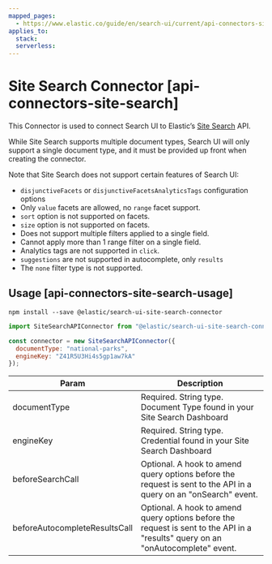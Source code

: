```yaml
---
mapped_pages:
  - https://www.elastic.co/guide/en/search-ui/current/api-connectors-site-search.html
applies_to:
  stack:
  serverless:
---
```


# Site Search Connector [api-connectors-site-search]

This Connector is used to connect Search UI to Elastic’s [Site Search](https://www.elastic.co/cloud/site-search-service) API.

While Site Search supports multiple document types, Search UI will only support a single document type, and it must be provided up front when creating the connector.

Note that Site Search does not support certain features of Search UI:

- `disjunctiveFacets` or `disjunctiveFacetsAnalyticsTags` configuration options
- Only `value` facets are allowed, no `range` facet support.
- `sort` option is not supported on facets.
- `size` option is not supported on facets.
- Does not support multiple filters applied to a single field.
- Cannot apply more than 1 range filter on a single field.
- Analytics tags are not supported in `click`.
- `suggestions` are not supported in autocomplete, only `results`
- The `none` filter type is not supported.

## Usage [api-connectors-site-search-usage]

```shell
npm install --save @elastic/search-ui-site-search-connector
```

```js
import SiteSearchAPIConnector from "@elastic/search-ui-site-search-connector";

const connector = new SiteSearchAPIConnector({
  documentType: "national-parks",
  engineKey: "Z41R5U3Hi4s5gp1aw7kA"
});
```

| Param                         | Description                                                                                                                      |
| ----------------------------- | -------------------------------------------------------------------------------------------------------------------------------- |
| documentType                  | Required. String type. Document Type found in your Site Search Dashboard                                                         |
| engineKey                     | Required. String type. Credential found in your Site Search Dashboard                                                            |
| beforeSearchCall              | Optional. A hook to amend query options before the request is sent to the API in a query on an "onSearch" event.                 |
| beforeAutocompleteResultsCall | Optional. A hook to amend query options before the request is sent to the API in a "results" query on an "onAutocomplete" event. |
